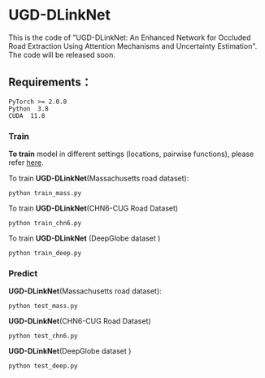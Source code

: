 # UGD-DLinkNet

This is the code of "UGD-DLinkNet: An Enhanced Network for Occluded Road Extraction Using Attention Mechanisms and Uncertainty Estimation".
The code will be released soon.

## Requirements：
```
PyTorch >= 2.0.0
Python  3.8
CUDA  11.8
```

### Train

**To train** model in different settings (locations, pairwise functions), please refer [here](https://github.com/yswang0522/NLLinkNetRoadExtraction/blob/master/run_example.sh).

To train **UGD-DLinkNet**(Massachusetts road dataset):

    python train_mass.py 

To train **UGD-DLinkNet**(CHN6-CUG Road Dataset)

    python train_chn6.py 

To train **UGD-DLinkNet**  (DeepGlobe dataset ) 

    python train_deep.py 

### Predict

**UGD-DLinkNet**(Massachusetts road dataset):

    python test_mass.py 

**UGD-DLinkNet**(CHN6-CUG Road Dataset)

    python test_chn6.py 

**UGD-DLinkNet**(DeepGlobe dataset ) 

    python test_deep.py 

